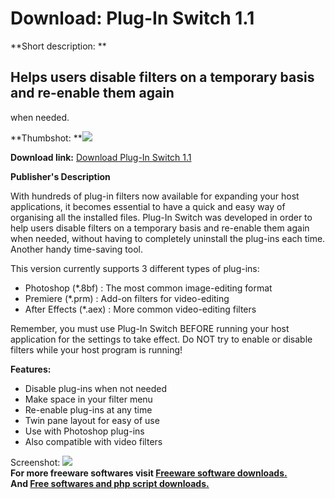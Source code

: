 # Download: Plug-In Switch 1.1

**Short description: **

## Helps users disable filters on a temporary basis and re-enable them again
when needed.

  
**Thumbshot: **![](http://www.freewarefiles.com/screenshot/pluginswitch2_md.gif)   
  
**Download link:** [Download Plug-In Switch 1.1](http://freesoftwares.boysofts.com/Plug-In-Switch_program_20360.html)  
  

**Publisher's Description**  
  

With hundreds of plug-in filters now available for expanding your host
applications, it becomes essential to have a quick and easy way of organising
all the installed files. Plug-In Switch was developed in order to help users
disable filters on a temporary basis and re-enable them again when needed,
without having to completely uninstall the plug-ins each time. Another handy
time-saving tool.

This version currently supports 3 different types of plug-ins:

  * Photoshop (*.8bf) : The most common image-editing format 
  * Premiere (*.prm) : Add-on filters for video-editing 
  * After Effects (*.aex) : More common video-editing filters 

Remember, you must use Plug-In Switch BEFORE running your host application for
the settings to take effect. Do NOT try to enable or disable filters while
your host program is running!

**Features:**

  * Disable plug-ins when not needed 
  * Make space in your filter menu 
  * Re-enable plug-ins at any time 
  * Twin pane layout for easy of use 
  * Use with Photoshop plug-ins 
  * Also compatible with video filters 

  
  
Screenshot: ![](http://www.freewarefiles.com/screenshot/pluginswitch2.gif)  
**For more freeware softwares visit [Freeware software downloads.](http://freesoftwares.boysofts.com/)**   
**And [Free softwares and php script downloads.](http://www.boysofts.com/)**

